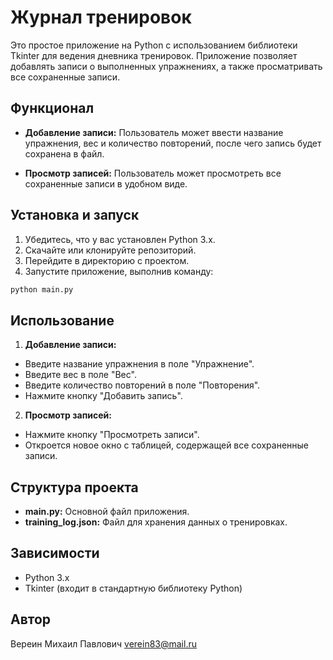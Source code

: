 # Журнал тренировок
Это простое приложение на Python с использованием библиотеки Tkinter для ведения дневника тренировок. Приложение позволяет добавлять записи о выполненных упражнениях, а также просматривать все сохраненные записи.

## Функционал

- **Добавление записи:** Пользователь может ввести название упражнения, вес и количество повторений, после чего запись будет сохранена в файл.

- **Просмотр записей:** Пользователь может просмотреть все сохраненные записи в удобном виде.

## Установка и запуск

1. Убедитесь, что у вас установлен Python 3.x.
2. Скачайте или клонируйте репозиторий.
3. Перейдите в директорию с проектом.
4. Запустите приложение, выполнив команду:

```python
python main.py
```

## Использование

1. **Добавление записи:**
- Введите название упражнения в поле "Упражнение".
- Введите вес в поле "Вес".
- Введите количество повторений в поле "Повторения".
- Нажмите кнопку "Добавить запись".

2. **Просмотр записей:**
- Нажмите кнопку "Просмотреть записи".
- Откроется новое окно с таблицей, содержащей все сохраненные записи.

## Структура проекта
- **main.py:** Основной файл приложения.
- **training_log.json:** Файл для хранения данных о тренировках.

## Зависимости
- Python 3.x
- Tkinter (входит в стандартную библиотеку Python)

## Автор
Вереин Михаил Павлович 
verein83@mail.ru